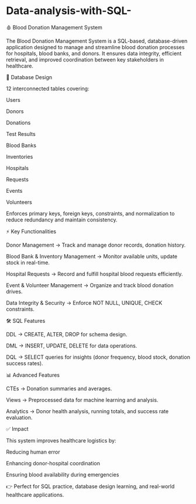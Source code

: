 # Data-analysis-with-SQL-

🩸 Blood Donation Management System

The Blood Donation Management System is a SQL-based, database-driven application designed to manage and streamline blood donation processes for hospitals, blood banks, and donors. It ensures data integrity, efficient retrieval, and improved coordination between key stakeholders in healthcare.

📂 Database Design

12 interconnected tables covering:

Users

Donors

Donations

Test Results

Blood Banks

Inventories

Hospitals

Requests

Events

Volunteers

Enforces primary keys, foreign keys, constraints, and normalization to reduce redundancy and maintain consistency.

⚡ Key Functionalities

Donor Management → Track and manage donor records, donation history.

Blood Bank & Inventory Management → Monitor available units, update stock in real-time.

Hospital Requests → Record and fulfill hospital blood requests efficiently.

Event & Volunteer Management → Organize and track blood donation drives.

Data Integrity & Security → Enforce NOT NULL, UNIQUE, CHECK constraints.

🛠️ SQL Features

DDL → CREATE, ALTER, DROP for schema design.

DML → INSERT, UPDATE, DELETE for data operations.

DQL → SELECT queries for insights (donor frequency, blood stock, donation success rates).

📊 Advanced Features

CTEs → Donation summaries and averages.

Views → Preprocessed data for machine learning and analysis.

Analytics → Donor health analysis, running totals, and success rate evaluation.

✅ Impact

This system improves healthcare logistics by:

Reducing human error

Enhancing donor-hospital coordination

Ensuring blood availability during emergencies

👉 Perfect for SQL practice, database design learning, and real-world healthcare applications.
